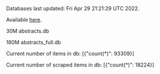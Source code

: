 Databases last updated: Fri Apr 29 21:21:29 UTC 2022. 

Available [here](https://github.com/cbeauhilton/ash-db/releases).


30M	abstracts.db

180M	abstracts_full.db

Current number of items in db:
[{"count(*)": 93309}]

Current number of scraped items in db:
[{"count(*)": 18224}]
